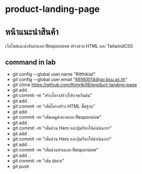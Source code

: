# product-landing-page

# หน้าแนะนําสินค้า
เว็บไซต์แนะนําสินค้าแบบ Responsive สร้างด้วย HTML และ TailwindCSS

## command in lab 
- git config --global user.name "Ritthikiat"
- git config --global user.email "66160014@go.buu.ac.th"
- git clone https://github.com/Kimrtk08/product-landing-page
- git add .
- git commit -m "สร้างโครงสร้างโปรเจคเริ่มต้น" 
- git add .
- git commit -m "เพิ่มโครงสร้าง HTML พื้นฐาน"
- git add .
- git commit -m "เพิ่มเมนูนําทางแบบ Responsive" 
- git add .
- git commit -m "เพิ่มส่วน Hero และปุ่มเรียกให้ดําเนินการ"
- git add .
- git commit -m "เพิ่มส่วน Hero และปุ่มเรียกให้ดําเนินการ"
- git add .
- git commit -m "เพิ่มส่วนท้ายแบบ  Responsive"
- git add .
- git commit -m "เพิ่ม docx"
- git push